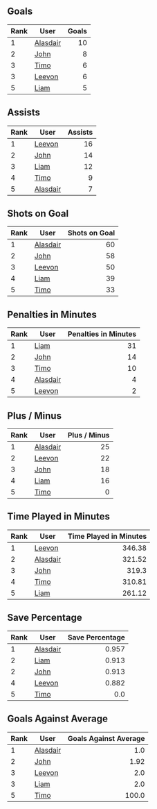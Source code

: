 ## Goals
| Rank | User | Goals |
| :--- | ---- | ---------: |
| 1 | [Alasdair](https://github.com/llevasseur/world-juniors-2022/blob/master/history/2022/day_3/ROSTERS.md#Alasdair) |  10 |
| 2 | [John](https://github.com/llevasseur/world-juniors-2022/blob/master/history/2022/day_3/ROSTERS.md#John) |  8 |
| 3 | [Timo](https://github.com/llevasseur/world-juniors-2022/blob/master/history/2022/day_3/ROSTERS.md#Timo) |  6 |
| 3 | [Leevon](https://github.com/llevasseur/world-juniors-2022/blob/master/history/2022/day_3/ROSTERS.md#Leevon) |  6 |
| 5 | [Liam](https://github.com/llevasseur/world-juniors-2022/blob/master/history/2022/day_3/ROSTERS.md#Liam) |  5 |
## Assists
| Rank | User | Assists |
| :--- | ---- | ---------: |
| 1 | [Leevon](https://github.com/llevasseur/world-juniors-2022/blob/master/history/2022/day_3/ROSTERS.md#Leevon) |  16 |
| 2 | [John](https://github.com/llevasseur/world-juniors-2022/blob/master/history/2022/day_3/ROSTERS.md#John) |  14 |
| 3 | [Liam](https://github.com/llevasseur/world-juniors-2022/blob/master/history/2022/day_3/ROSTERS.md#Liam) |  12 |
| 4 | [Timo](https://github.com/llevasseur/world-juniors-2022/blob/master/history/2022/day_3/ROSTERS.md#Timo) |  9 |
| 5 | [Alasdair](https://github.com/llevasseur/world-juniors-2022/blob/master/history/2022/day_3/ROSTERS.md#Alasdair) |  7 |
## Shots on Goal
| Rank | User | Shots on Goal |
| :--- | ---- | ---------: |
| 1 | [Alasdair](https://github.com/llevasseur/world-juniors-2022/blob/master/history/2022/day_3/ROSTERS.md#Alasdair) |  60 |
| 2 | [John](https://github.com/llevasseur/world-juniors-2022/blob/master/history/2022/day_3/ROSTERS.md#John) |  58 |
| 3 | [Leevon](https://github.com/llevasseur/world-juniors-2022/blob/master/history/2022/day_3/ROSTERS.md#Leevon) |  50 |
| 4 | [Liam](https://github.com/llevasseur/world-juniors-2022/blob/master/history/2022/day_3/ROSTERS.md#Liam) |  39 |
| 5 | [Timo](https://github.com/llevasseur/world-juniors-2022/blob/master/history/2022/day_3/ROSTERS.md#Timo) |  33 |
## Penalties in Minutes
| Rank | User | Penalties in Minutes |
| :--- | ---- | ---------: |
| 1 | [Liam](https://github.com/llevasseur/world-juniors-2022/blob/master/history/2022/day_3/ROSTERS.md#Liam) |  31 |
| 2 | [John](https://github.com/llevasseur/world-juniors-2022/blob/master/history/2022/day_3/ROSTERS.md#John) |  14 |
| 3 | [Timo](https://github.com/llevasseur/world-juniors-2022/blob/master/history/2022/day_3/ROSTERS.md#Timo) |  10 |
| 4 | [Alasdair](https://github.com/llevasseur/world-juniors-2022/blob/master/history/2022/day_3/ROSTERS.md#Alasdair) |  4 |
| 5 | [Leevon](https://github.com/llevasseur/world-juniors-2022/blob/master/history/2022/day_3/ROSTERS.md#Leevon) |  2 |
## Plus / Minus
| Rank | User | Plus / Minus |
| :--- | ---- | ---------: |
| 1 | [Alasdair](https://github.com/llevasseur/world-juniors-2022/blob/master/history/2022/day_3/ROSTERS.md#Alasdair) |  25 |
| 2 | [Leevon](https://github.com/llevasseur/world-juniors-2022/blob/master/history/2022/day_3/ROSTERS.md#Leevon) |  22 |
| 3 | [John](https://github.com/llevasseur/world-juniors-2022/blob/master/history/2022/day_3/ROSTERS.md#John) |  18 |
| 4 | [Liam](https://github.com/llevasseur/world-juniors-2022/blob/master/history/2022/day_3/ROSTERS.md#Liam) |  16 |
| 5 | [Timo](https://github.com/llevasseur/world-juniors-2022/blob/master/history/2022/day_3/ROSTERS.md#Timo) |  0 |
## Time Played in Minutes
| Rank | User | Time Played in Minutes |
| :--- | ---- | ---------: |
| 1 | [Leevon](https://github.com/llevasseur/world-juniors-2022/blob/master/history/2022/day_3/ROSTERS.md#Leevon) |  346.38 |
| 2 | [Alasdair](https://github.com/llevasseur/world-juniors-2022/blob/master/history/2022/day_3/ROSTERS.md#Alasdair) |  321.52 |
| 3 | [John](https://github.com/llevasseur/world-juniors-2022/blob/master/history/2022/day_3/ROSTERS.md#John) |  319.3 |
| 4 | [Timo](https://github.com/llevasseur/world-juniors-2022/blob/master/history/2022/day_3/ROSTERS.md#Timo) |  310.81 |
| 5 | [Liam](https://github.com/llevasseur/world-juniors-2022/blob/master/history/2022/day_3/ROSTERS.md#Liam) |  261.12 |
## Save Percentage
| Rank | User | Save Percentage |
| :--- | ---- | ---------: |
| 1 | [Alasdair](https://github.com/llevasseur/world-juniors-2022/blob/master/history/2022/day_3/ROSTERS.md#Alasdair) |  0.957 |
| 2 | [Liam](https://github.com/llevasseur/world-juniors-2022/blob/master/history/2022/day_3/ROSTERS.md#Liam) |  0.913 |
| 2 | [John](https://github.com/llevasseur/world-juniors-2022/blob/master/history/2022/day_3/ROSTERS.md#John) |  0.913 |
| 4 | [Leevon](https://github.com/llevasseur/world-juniors-2022/blob/master/history/2022/day_3/ROSTERS.md#Leevon) |  0.882 |
| 5 | [Timo](https://github.com/llevasseur/world-juniors-2022/blob/master/history/2022/day_3/ROSTERS.md#Timo) |  0.0 |
## Goals Against Average
| Rank | User | Goals Against Average |
| :--- | ---- | ---------: |
| 1 | [Alasdair](https://github.com/llevasseur/world-juniors-2022/blob/master/history/2022/day_3/ROSTERS.md#Alasdair) |  1.0 |
| 2 | [John](https://github.com/llevasseur/world-juniors-2022/blob/master/history/2022/day_3/ROSTERS.md#John) |  1.92 |
| 3 | [Leevon](https://github.com/llevasseur/world-juniors-2022/blob/master/history/2022/day_3/ROSTERS.md#Leevon) |  2.0 |
| 3 | [Liam](https://github.com/llevasseur/world-juniors-2022/blob/master/history/2022/day_3/ROSTERS.md#Liam) |  2.0 |
| 5 | [Timo](https://github.com/llevasseur/world-juniors-2022/blob/master/history/2022/day_3/ROSTERS.md#Timo) |  100.0 |